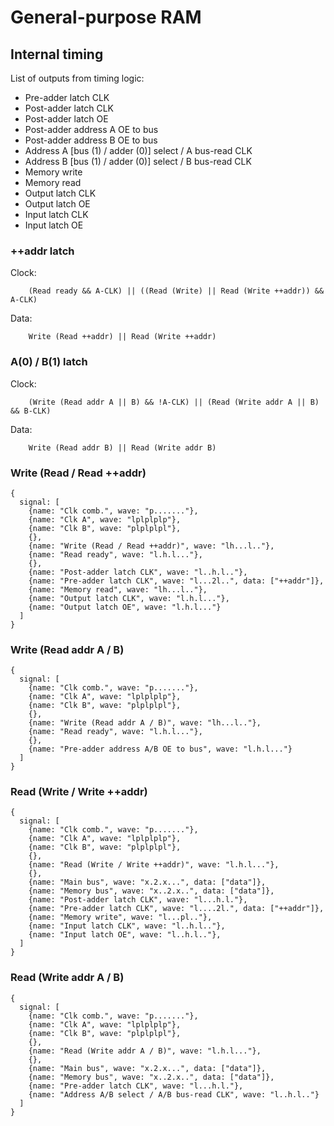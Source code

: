 # General-purpose RAM

## Internal timing

List of outputs from timing logic:

* Pre-adder latch CLK
* Post-adder latch CLK
* Post-adder latch OE
* Post-adder address A OE to bus
* Post-adder address B OE to bus
* Address A [bus (1) / adder (0)] select / A bus-read CLK
* Address B [bus (1) / adder (0)] select / B bus-read CLK
* Memory write
* Memory read
* Output latch CLK
* Output latch OE
* Input latch CLK
* Input latch OE

### ++addr latch

Clock:
```
	(Read ready && A-CLK) || ((Read (Write) || Read (Write ++addr)) && A-CLK)
```
Data:
```
	Write (Read ++addr) || Read (Write ++addr)
```

### A(0) / B(1) latch

Clock:
```
	(Write (Read addr A || B) && !A-CLK) || (Read (Write addr A || B) && B-CLK)
```
Data:
```
	Write (Read addr B) || Read (Write addr B)
```

### Write (Read / Read ++addr)

```
{
  signal: [
    {name: "Clk comb.", wave: "p......."},
    {name: "Clk A", wave: "lplplplp"},
    {name: "Clk B", wave: "plplplpl"},
    {},
    {name: "Write (Read / Read ++addr)", wave: "lh...l.."},
    {name: "Read ready", wave: "l.h.l..."},
    {},
    {name: "Post-adder latch CLK", wave: "l..h.l.."},
    {name: "Pre-adder latch CLK", wave: "l...2l..", data: ["++addr"]},
    {name: "Memory read", wave: "lh...l.."},
    {name: "Output latch CLK", wave: "l.h.l..."},
    {name: "Output latch OE", wave: "l.h.l..."}
  ]
}
```

### Write (Read addr A / B)

```
{
  signal: [
    {name: "Clk comb.", wave: "p......."},
    {name: "Clk A", wave: "lplplplp"},
    {name: "Clk B", wave: "plplplpl"},
    {},
    {name: "Write (Read addr A / B)", wave: "lh...l.."},
    {name: "Read ready", wave: "l.h.l..."},
    {},
    {name: "Pre-adder address A/B OE to bus", wave: "l.h.l..."}
  ]
}
```

### Read (Write / Write ++addr)

```
{
  signal: [
    {name: "Clk comb.", wave: "p......."},
    {name: "Clk A", wave: "lplplplp"},
    {name: "Clk B", wave: "plplplpl"},
    {},
    {name: "Read (Write / Write ++addr)", wave: "l.h.l..."},
    {},
    {name: "Main bus", wave: "x.2.x...", data: ["data"]},
    {name: "Memory bus", wave: "x..2.x..", data: ["data"]},
    {name: "Post-adder latch CLK", wave: "l...h.l."},
    {name: "Pre-adder latch CLK", wave: "l....2l.", data: ["++addr"]},
    {name: "Memory write", wave: "l...pl.."},
    {name: "Input latch CLK", wave: "l..h.l.."},
    {name: "Input latch OE", wave: "l..h.l.."},
  ]
}
```

### Read (Write addr A / B)

```
{
  signal: [
    {name: "Clk comb.", wave: "p......."},
    {name: "Clk A", wave: "lplplplp"},
    {name: "Clk B", wave: "plplplpl"},
    {},
    {name: "Read (Write addr A / B)", wave: "l.h.l..."},
    {},
    {name: "Main bus", wave: "x.2.x...", data: ["data"]},
    {name: "Memory bus", wave: "x..2.x..", data: ["data"]},
    {name: "Pre-adder latch CLK", wave: "l...h.l."},
    {name: "Address A/B select / A/B bus-read CLK", wave: "l..h.l.."}
  ]
}
```